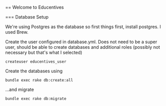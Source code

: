 == Welcome to Educentives

=== Database Setup

We're using Postgres as the database so first things first, install postgres.  I used Brew. 

Create the user configured in database.yml.  Does not need to be a super user, should be able to create databases and additional roles (possibly not necessary but that's what I selected)

`createuser educentives_user`

Create the databases using 

`bundle exec rake db:create:all`

...and migrate

`bundle exec rake db:migrate`




